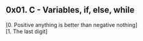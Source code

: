 ## 0x01. C - Variables, if, else, while
[0. Positive anything is better than negative nothing]     
[1. The last digit]          

